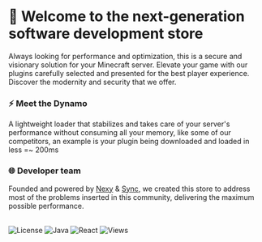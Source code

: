 # 💎 Welcome to the next-generation software development store
Always looking for performance and optimization, this is a secure and visionary solution for your Minecraft server. Elevate your game with our plugins carefully selected and presented for the best player experience. Discover the modernity and security that we offer.

### ⚡ Meet the Dynamo
A lightweight loader that stabilizes and takes care of your server's performance without consuming all your memory, like some of our competitors, an example is your plugin being downloaded and loaded in less =~ 200ms

### 🌐 Developer team
Founded and powered by [Nexy](https://github.com/Nexxyy) & [Sync](https://github.com/syncwrld), we created this store to address most of the problems inserted in this community, delivering the maximum possible performance.
<br/>
<br/>

![License](https://img.shields.io/github/license/Ileriayo/markdown-badges?style=for-the-badge)
![Java](https://img.shields.io/badge/java-%23ED8B00.svg?style=for-the-badge&logo=openjdk&logoColor=white)
![React](https://img.shields.io/badge/react-%2320232a.svg?style=for-the-badge&logo=react&logoColor=%2361DAFB)
![Views](https://komarev.com/ghpvc/?username=LothusCode&style=for-the-badge&color=blueviolet)
